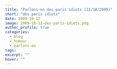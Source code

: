 ```yaml
---
title: "Parlons-en des paris idiots (12/10/2009)"
short: "des paris idiots"
date: 2009-10-12
image: 2009-10-12-des-paris-idiots.png
author_profile: true
categories:
  - blog
  - humour
  - parlons-en
tags:
excerpt: ""
hover: ""
---
```

